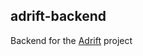 ## adrift-backend

Backend for the [Adrift](https://github.com/adrift-audio/adrift-desktop) project
